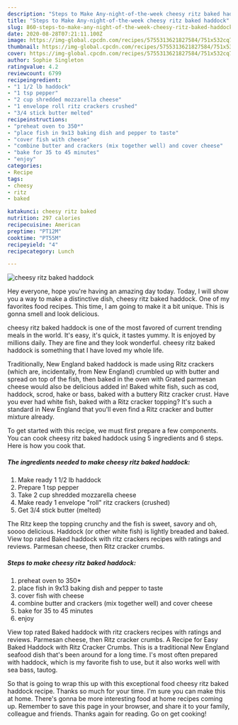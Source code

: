 ```yaml
---
description: "Steps to Make Any-night-of-the-week cheesy ritz baked haddock"
title: "Steps to Make Any-night-of-the-week cheesy ritz baked haddock"
slug: 860-steps-to-make-any-night-of-the-week-cheesy-ritz-baked-haddock
date: 2020-08-28T07:21:11.100Z
image: https://img-global.cpcdn.com/recipes/5755313621827584/751x532cq70/cheesy-ritz-baked-haddock-recipe-main-photo.jpg
thumbnail: https://img-global.cpcdn.com/recipes/5755313621827584/751x532cq70/cheesy-ritz-baked-haddock-recipe-main-photo.jpg
cover: https://img-global.cpcdn.com/recipes/5755313621827584/751x532cq70/cheesy-ritz-baked-haddock-recipe-main-photo.jpg
author: Sophie Singleton
ratingvalue: 4.2
reviewcount: 6799
recipeingredient:
- "1 1/2 lb haddock"
- "1 tsp pepper"
- "2 cup shredded mozzarella cheese"
- "1 envelope roll ritz crackers crushed"
- "3/4 stick butter melted"
recipeinstructions:
- "preheat oven to 350*"
- "place fish in 9x13 baking dish and pepper to taste"
- "cover fish with cheese"
- "combine butter and crackers (mix together well) and cover cheese"
- "bake for 35 to 45 minutes"
- "enjoy"
categories:
- Recipe
tags:
- cheesy
- ritz
- baked

katakunci: cheesy ritz baked 
nutrition: 297 calories
recipecuisine: American
preptime: "PT12M"
cooktime: "PT55M"
recipeyield: "4"
recipecategory: Lunch

---
```



![cheesy ritz baked haddock](https://img-global.cpcdn.com/recipes/5755313621827584/751x532cq70/cheesy-ritz-baked-haddock-recipe-main-photo.jpg)

Hey everyone, hope you're having an amazing day today. Today, I will show you a way to make a distinctive dish, cheesy ritz baked haddock. One of my favorites food recipes. This time, I am going to make it a bit unique. This is gonna smell and look delicious.

cheesy ritz baked haddock is one of the most favored of current trending meals in the world. It's easy, it's quick, it tastes yummy. It is enjoyed by millions daily. They are fine and they look wonderful. cheesy ritz baked haddock is something that I have loved my whole life.

Traditionally, New England baked haddock is made using Ritz crackers (which are, incidentally, from New England) crumbled up with butter and spread on top of the fish, then baked in the oven with Grated parmesan cheese would also be delicious added in! Baked white fish, such as cod, haddock, scrod, hake or bass, baked with a buttery Ritz cracker crust. Have you ever had white fish, baked with a Ritz cracker topping? It&#39;s such a standard in New England that you&#39;ll even find a Ritz cracker and butter mixture already.


To get started with this recipe, we must first prepare a few components. You can cook cheesy ritz baked haddock using 5 ingredients and 6 steps. Here is how you cook that.

<!--inarticleads1-->

##### The ingredients needed to make cheesy ritz baked haddock:

1. Make ready 1 1/2 lb haddock
1. Prepare 1 tsp pepper
1. Take 2 cup shredded mozzarella cheese
1. Make ready 1 envelope &#34;roll&#34; ritz crackers (crushed)
1. Get 3/4 stick butter (melted)


The Ritz keep the topping crunchy and the fish is sweet, savory and oh, soooo delicious. Haddock (or other white fish) is lightly breaded and baked. View top rated Baked haddock with ritz crackers recipes with ratings and reviews. Parmesan cheese, then Ritz cracker crumbs. 

<!--inarticleads2-->

##### Steps to make cheesy ritz baked haddock:

1. preheat oven to 350*
1. place fish in 9x13 baking dish and pepper to taste
1. cover fish with cheese
1. combine butter and crackers (mix together well) and cover cheese
1. bake for 35 to 45 minutes
1. enjoy


View top rated Baked haddock with ritz crackers recipes with ratings and reviews. Parmesan cheese, then Ritz cracker crumbs. A Recipe for Easy Baked Haddock with Ritz Cracker Crumbs. This is a traditional New England seafood dish that&#39;s been around for a long time. I&#39;s most often prepared with haddock, which is my favorite fish to use, but it also works well with sea bass, tautog. 

So that is going to wrap this up with this exceptional food cheesy ritz baked haddock recipe. Thanks so much for your time. I'm sure you can make this at home. There's gonna be more interesting food at home recipes coming up. Remember to save this page in your browser, and share it to your family, colleague and friends. Thanks again for reading. Go on get cooking!
